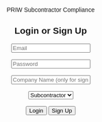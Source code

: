 PRIW Subcontractor Compliance
<html lang="en">
<head>
    <meta charset="UTF-8">
    <meta name="viewport" content="width=device-width, initial-scale=1.0">
    <title>Web Portal</title>
    <style>
        body { font-family: Arial, sans-serif; text-align: center; margin-top: 50px; }
        .hidden { display: none; }
    </style>
</head>
<body>
    <div id="auth-container">
        <h2>Login or Sign Up</h2>
        <input type="email" id="email" placeholder="Email"><br><br>
        <input type="password" id="password" placeholder="Password"><br><br>
        <input type="text" id="company" placeholder="Company Name (only for sign up)"><br><br>
        <select id="role">
            <option value="subcontractor">Subcontractor</option>
            <option value="admin">Administrator</option>
        </select><br><br>
        <button onclick="authenticate()">Login</button>
        <button onclick="register()">Sign Up</button>
        <p id="auth-error" style="color:red;"></p>
    </div>
  
<div id="upload-container" class="hidden">
        <h2>Upload Insurance Document</h2>
        <p id="company-name"></p>
        <input type="file" id="fileUpload"><br><br>
        <div id="policy-fields">
            <div class="policy-entry">
                <input type="text" class="insurer" placeholder="Insurer Name"><br><br>
                <input type="text" class="policy-number" placeholder="Policy Number"><br><br>
                <label>Policy Effective Date:</label><br> 
              <input type="date" class="effective-date"><br><br> 
                <label>Policy Expiration Date:</label><br> 
              <input type="date" class="expiration-date"><br><br>
            </div>
        </div>
        <button onclick="addPolicyFields()">Add Another Policy</button><br><br>
        <button onclick="uploadFile()">Upload</button>
        <p id="upload-status"></p>
    </div>
    
<div id="admin-container" class="hidden">
        <h2>Administrator Dashboard</h2>
        <h3>Create New Job</h3>
        <input type="text" id="job-name" placeholder="Job Name"><br><br>
        <button onclick="createJob()">Create Job</button>
        <p id="job-status"></p>
        <h3>Existing Jobs</h3>
        <ul id="job-list"></ul>
    </div>
    
<div id="job-dashboard" class="hidden">
        <h2 id="job-title"></h2>
        <h3>Invite Subcontractors</h3>
        <select id="subcontractor-select"></select>
        <button onclick="inviteSubcontractor()">Invite</button>
        <p id="invite-status"></p>
        <h3>Assigned Subcontractors</h3>
        <ul id="subcontractor-list"></ul>
        <h3>Upload Forms for Subcontractors</h3>
        <div id="form-uploads">
            <input type="file" class="formUpload"><br><br>
        </div>
        <button onclick="addFormUploadField()">Add Another Form</button><br><br>
        <button onclick="uploadForm()">Upload Forms</button>
        <p id="form-status"></p>
        <h3>Available Forms</h3>
        <ul id="form-list"></ul>
    </div>
    
<script>
        const users = {};
        const jobs = [];

        function register() {
            const email = document.getElementById("email").value;
            const password = document.getElementById("password").value;
            const company = document.getElementById("company").value;
            const role = document.getElementById("role").value;

            if (email && password && company) {
                if (users[email]) {
                    document.getElementById("auth-error").textContent = "Email already registered!";
                } else {
                    users[email] = { password, company, role, jobs: [], documents: [], assignedForms: [] };
                    authenticate();
                }
            } else {
                document.getElementById("auth-error").textContent = "Please fill out all fields for sign-up.";
            }
        }

        function authenticate() {
            const email = document.getElementById("email").value;
            const password = document.getElementById("password").value;
            
            if (users[email] && users[email].password === password) {
                document.getElementById("auth-container").classList.add("hidden");
                if (users[email].role === "admin") {
                    document.getElementById("admin-container").classList.remove("hidden");
                    renderJobList();
                }
            } else {
                document.getElementById("auth-error").textContent = "Invalid email or password!";
            }
        }
        
        function createJob() {
            const jobName = document.getElementById("job-name").value;
            if (jobName) {
                jobs.push({ name: jobName, subcontractors: [] });
                document.getElementById("job-status").textContent = "Job created successfully!";
                renderJobList();
            }
        }
        
        function addFormUploadField() {
            const formUploads = document.getElementById("form-uploads");
            const newInput = document.createElement("input");
            newInput.type = "file";
            newInput.className = "formUpload";
            formUploads.appendChild(document.createElement("br"));
            formUploads.appendChild(newInput);
            formUploads.appendChild(document.createElement("br"));
        }
        
        function uploadForm() {
            const formInputs = document.querySelectorAll(".formUpload");
            formInputs.forEach(input => {
                if (input.files.length > 0) {
                    console.log("Uploaded form:", input.files[0].name);
                }
            });
            document.getElementById("form-status").textContent = "Forms uploaded successfully!";
        }
    </script>
</body>
</html>


